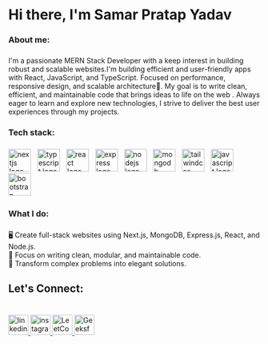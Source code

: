 <!--- 👋 Hi, I’m @samarpratapyadav
- 👀 I’m interested in ... FullStack Development
- 🌱 I’m currently learning ...Mobile Development
- 💞️ I’m looking to collaborate on ...
- 📫 How to reach me ... my acoount 
- 😄 Pronouns: ... samar
- ⚡ Fun fact: ...
  --->


<h1 align="left">Hi there, I'm Samar Pratap Yadav</h1>

###

<h3 align="left">About me:</h3>

###

<p align="left">I'm a passionate MERN Stack Developer with a keep interest in building robust and scalable websites.I'm building efficient and user-friendly apps with React, JavaScript, and TypeScript. Focused on performance, responsive design, and scalable architecture🚀. My goal is to write clean, efficient, and maintainable code that brings ideas to life on the web . Always eager to learn and explore new technologies, I strive to deliver the best user experiences through my projects.</p>

###

<h3 align="left">Tech stack:</h3>

###

<div align="left">
  <img src="https://skillicons.dev/icons?i=nextjs" height="45" alt="nextjs logo"  />
  <img width="5" />
  <img src="https://skillicons.dev/icons?i=ts" height="45" alt="typescript logo"  />
  <img width="5" />
<!--   <img src="https://skillicons.dev/icons?i=appwrite" height="45" alt="appwrite logo"  />
  <img width="5" /> -->
  <img src="https://skillicons.dev/icons?i=react" height="45" alt="react logo"  />
  <img width="5" />
  <img src="https://skillicons.dev/icons?i=express" height="45" alt="express logo"  />
  <img width="5" />
  <img src="https://skillicons.dev/icons?i=nodejs" height="45" alt="nodejs logo"  />
  <img width="5" />
  <img src="https://skillicons.dev/icons?i=mongodb" height="45" alt="mongodb logo"  />
  <img width="5" />
  <img src="https://skillicons.dev/icons?i=tailwind" height="45" alt="tailwindcss logo"  />
  <img width="5" />
<!--   <img src="https://skillicons.dev/icons?i=vercel" height="45" alt="vercel logo"  />
  <img width="5" /> -->
  <img src="https://skillicons.dev/icons?i=js" height="45" alt="javascript logo"  />
</div>
<img src="https://skillicons.dev/icons?i=bootstrap" height="45" alt="bootstrap logo" />
<img width="5" />


###
<!--
<h3 align="left">Featured Work:</h3>

###

<p align="left"> https://buildportfolio.co - A platform where users can effortlessly create and deploy professional portfolios.<br><br>https://resume-editorr.vercel.app/ - An intuitive tool that allows users to create multiple resumes from a variety of templates.</p>

<h3 align="left">Read my blogs on:</h3>
<p align="left"><a href="https://developerthink.com" target="_blank">developerthink.com</a> - Insights, tutorials, and tips for developers.</p>

###
--->

<h3 align="left">What I do:</h3>

###

<p align="left">🖥️ Create full-stack websites using Next.js, MongoDB, Express.js, React, and Node.js.<br>🧹 Focus on writing clean, modular, and maintainable code.<br>🚀 Transform complex problems into elegant solutions.</p>

###

<h2 align="left">Let's Connect:</h2>

###

<br clear="both">

<div align="left">
  <a href="https://www.linkedin.com/in/samar-pratap-yadav-2b7385276/" target="_blank">
    <img src="https://img.shields.io/static/v1?message=LinkedIn&logo=linkedin&label=&color=0077B5&logoColor=white&labelColor=&style=for-the-badge" height="40" alt="linkedin logo"  />
  </a>
<!--   <a href="https://x.com/heloankitpandey" target="_blank">
    <img src="https://img.shields.io/static/v1?message=Twitter&logo=twitter&label=&color=1DA1F2&logoColor=white&labelColor=&style=for-the-badge" height="40" alt="twitter logo"  />
  </a> -->
  <a href="https://www.instagram.com/samarpratapjnv046/" target="_blank">
    <img src="https://img.shields.io/static/v1?message=Instagram&logo=instagram&label=&color=E4405F&logoColor=white&labelColor=&style=for-the-badge" height="40" alt="instagram logo"  />
  </a>
  <a href="https://leetcode.com/u/samarpratapjnv046/" target="_blank">
  <img src="https://img.shields.io/badge/LeetCode-FFA116?style=for-the-badge&logo=leetcode&logoColor=white" height="40" alt="LeetCode logo" />
</a>
<a href="[geeksforgeeks.org/user/samarprat4hsk](https://www.geeksforgeeks.org/user/samarprat4hsk/?_gl=1*1m4tsog*_up*MQ..*_gs*MQ..&gclid=CjwKCAjwvO7CBhAqEiwA9q2YJWbdHHITcG1POyUQyC1VG9ib-Wm9EW6hWVvqv5PLZV4775V99QAXURoCmM0QAvD_BwE&gbraid=0AAAAAC9yBkDLcsjLW_F5iqhaF8zWO477o)" target="_blank">
  <img src="https://img.shields.io/badge/GeeksforGeeks-14A800?style=for-the-badge&logo=geeksforgeeks&logoColor=white" height="40" alt="GeeksforGeeks logo" />
</a>


<!--   <a href="https://codepen.io/Ankit-Pandey-the-looper" target="_blank">
    <img src="https://img.shields.io/static/v1?message=Codepen&logo=codepen&label=&color=000000&logoColor=white&labelColor=&style=for-the-badge" height="40" alt="codepen logo"  />
  </a> -->
</div>

###


<!---
helloankitpandey/helloankitpandey is a ✨ special ✨ repository because its `README.md` (this file) appears on your GitHub profile.
You can click the Preview link to take a look at your changes.
--->
